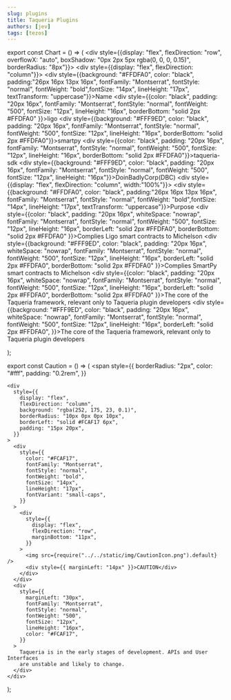 ```yaml
---
slug: plugins
title: Taqueria Plugins
authors: [jev]
tags: [tezos]
---
```


export const Chart = () => (
    <div style={{display: "flex", flexDirection: "row", overflowX: "auto", boxShadow: "0px 2px 5px rgba(0, 0, 0, 0.15)", borderRadius: "8px"}}>
      <div style={{display: "flex", flexDirection: "column"}}>
        <div style={{background: "#FFDFA0", color: "black", padding:"26px 16px 13px 16px", fontFamily: "Montserrat", fontStyle: "normal", fontWeight: "bold",fontSize: "14px", lineHeight: "17px", textTransform: "uppercase"}}>Name</div>
        <div style={{color: "black", padding: "20px 16px", fontFamily: "Montserrat", fontStyle: "normal", fontWeight: "500", fontSize: "12px", lineHeight: "16px", borderBottom: "solid 2px #FFDFA0" }}>ligo</div>
        <div style={{background: "#FFF9ED", color: "black", padding: "20px 16px", fontFamily: "Montserrat", fontStyle: "normal", fontWeight: "500", fontSize: "12px", lineHeight: "16px", borderBottom: "solid 2px #FFDFA0"}}>smartpy</div>
        <div style={{color: "black", padding: "20px 16px", fontFamily: "Montserrat", fontStyle: "normal", fontWeight: "500", fontSize: "12px", lineHeight: "16px", borderBottom: "solid 2px #FFDFA0"}}>taqueria-sdk</div>
      <div style={{background: "#FFF9ED", color: "black", padding: "20px 16px", fontFamily: "Montserrat", fontStyle: "normal", fontWeight: "500", fontSize: "12px", lineHeight: "16px"}}>DoinBadlyCorp(DBC)</div>
      </div>
      <div style={{display: "flex", flexDirection: "column", width:"100%"}}>
        <div style={{background: "#FFDFA0", color: "black", padding:"26px 16px 13px 16px", fontFamily: "Montserrat", fontStyle: "normal", fontWeight: "bold",fontSize: "14px", lineHeight: "17px", textTransform: "uppercase"}}>Purpose</div>
        <div style={{color: "black", padding: "20px 16px", whiteSpace: "nowrap", fontFamily: "Montserrat", fontStyle: "normal", fontWeight: "500", fontSize: "12px", lineHeight: "16px", borderLeft: "solid 2px #FFDFA0", borderBottom: "solid 2px #FFDFA0"  }}>Complies Ligo smart contracts to Michelson</div>
        <div style={{background: "#FFF9ED", color: "black", padding: "20px 16px", whiteSpace: "nowrap", fontFamily: "Montserrat", fontStyle: "normal", fontWeight: "500", fontSize: "12px", lineHeight: "16px", borderLeft: "solid 2px #FFDFA0", borderBottom: "solid 2px #FFDFA0" }}>Complies SmartPy smart contracts to Michelson</div>
        <div style={{color: "black", padding: "20px 16px", whiteSpace: "nowrap", fontFamily: "Montserrat", fontStyle: "normal", fontWeight: "500", fontSize: "12px", lineHeight: "16px", borderLeft: "solid 2px #FFDFA0", borderBottom: "solid 2px #FFDFA0" }}>The core of the Taqueria framework, relevant only to Taqueria plugin developers</div>
        <div style={{background: "#FFF9ED", color: "black", padding: "20px 16px", whiteSpace: "nowrap", fontFamily: "Montserrat", fontStyle: "normal", fontWeight: "500", fontSize: "12px", lineHeight: "16px", borderLeft: "solid 2px #FFDFA0", }}>The core of the Taqueria framework, relevant only to Taqueria plugin developers</div>
    </div>
 </div>
);

export const Caution = () => (
  <span
    style={{
      borderRadius: "2px",
      color: "#fff",
      padding: "0.2rem",
    }}
  >
    <div
      style={{
        display: "flex",
        flexDirection: "column",
        background: "rgba(252, 175, 23, 0.1)",
        borderRadius: "10px 0px 0px 10px",
        borderLeft: "solid #FCAF17 6px",
        padding: "15px 20px",
      }}
    >
      <div
        style={{
          color: "#FCAF17",
          fontFamily: "Montserrat",
          fontStyle: "normal",
          fontWeight: "bold",
          fontSize: "14px",
          lineHeight: "17px",
          fontVariant: "small-caps",
        }}
      >
        <div
          style={{
            display: "flex",
            flexDirection: "row",
            marginBottom: "11px",
          }}
        >
          <img src={require("../../static/img/CautionIcon.png").default} />
          <div style={{ marginLeft: "14px" }}>CAUTION</div>
        </div>
      </div>
      <div
        style={{
          marginLeft: "30px",
          fontFamily: "Montserrat",
          fontStyle: "normal",
          fontWeight: "500",
          fontSize: "12px",
          lineHeight: "16px",
          color: "#FCAF17",
        }}
      >
        Taqueria is in the early stages of development. APIs and User Interfaces
        are unstable and likely to change.
      </div>
    </div>
  </span>
);

<Chart />
<Caution />
